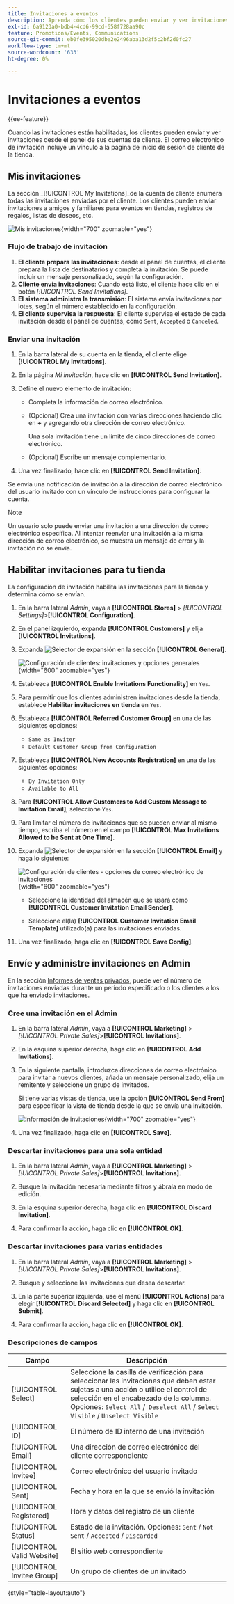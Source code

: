 ```yaml
---
title: Invitaciones a eventos
description: Aprenda cómo los clientes pueden enviar y ver invitaciones a eventos y ventas privadas desde el panel de sus cuentas de cliente.
exl-id: 6a9123a0-bdb4-4cd6-99cd-658f728aa90c
feature: Promotions/Events, Communications
source-git-commit: eb0fe395020dbe2e2496aba13d2f5c2bf2d0fc27
workflow-type: tm+mt
source-wordcount: '633'
ht-degree: 0%

---
```


# Invitaciones a eventos

{{ee-feature}}

Cuando las invitaciones están habilitadas, los clientes pueden enviar y ver invitaciones desde el panel de sus cuentas de cliente. El correo electrónico de invitación incluye un vínculo a la página de inicio de sesión de cliente de la tienda.

## Mis invitaciones

La sección _[!UICONTROL My Invitations]_de la cuenta de cliente enumera todas las invitaciones enviadas por el cliente. Los clientes pueden enviar invitaciones a amigos y familiares para eventos en tiendas, registros de regalos, listas de deseos, etc.

![Mis invitaciones](./assets/account-dashboard-my-invitations.png){width="700" zoomable="yes"}

### Flujo de trabajo de invitación

1. **El cliente prepara las invitaciones**: desde el panel de cuentas, el cliente prepara la lista de destinatarios y completa la invitación. Se puede incluir un mensaje personalizado, según la configuración.
1. **Cliente envía invitaciones**: Cuando está listo, el cliente hace clic en el botón _[!UICONTROL Send Invitations]_.
1. **El sistema administra la transmisión**: El sistema envía invitaciones por lotes, según el número establecido en la configuración.
1. **El cliente supervisa la respuesta**: El cliente supervisa el estado de cada invitación desde el panel de cuentas, como `Sent`, `Accepted` o `Canceled`.

### Enviar una invitación

1. En la barra lateral de su cuenta en la tienda, el cliente elige **[!UICONTROL My Invitations]**.

1. En la página _Mi invitación_, hace clic en **[!UICONTROL Send Invitation]**.

1. Define el nuevo elemento de invitación:

   - Completa la información de correo electrónico.

   - (Opcional) Crea una invitación con varias direcciones haciendo clic en **+** y agregando otra dirección de correo electrónico.

     Una sola invitación tiene un límite de cinco direcciones de correo electrónico.

   - (Opcional) Escribe un mensaje complementario.

1. Una vez finalizado, hace clic en **[!UICONTROL Send Invitation]**.

Se envía una notificación de invitación a la dirección de correo electrónico del usuario invitado con un vínculo de instrucciones para configurar la cuenta.

>[!NOTE]
>
>Un usuario solo puede enviar una invitación a una dirección de correo electrónico específica. Al intentar reenviar una invitación a la misma dirección de correo electrónico, se muestra un mensaje de error y la invitación no se envía.

## Habilitar invitaciones para tu tienda

La configuración de invitación habilita las invitaciones para la tienda y determina cómo se envían.

1. En la barra lateral _Admin_, vaya a **[!UICONTROL Stores]** > _[!UICONTROL Settings]_>**[!UICONTROL Configuration]**.

1. En el panel izquierdo, expanda **[!UICONTROL Customers]** y elija **[!UICONTROL Invitations]**.

1. Expanda ![Selector de expansión](../assets/icon-display-expand.png) en la sección **[!UICONTROL General]**.

   ![Configuración de clientes: invitaciones y opciones generales](../configuration-reference/customers/assets/invitations-general.png){width="600" zoomable="yes"}

1. Establezca **[!UICONTROL Enable Invitations Functionality]** en `Yes`.

1. Para permitir que los clientes administren invitaciones desde la tienda, establece **Habilitar invitaciones en tienda** en `Yes`.

1. Establezca **[!UICONTROL Referred Customer Group]** en una de las siguientes opciones:

   - `Same as Inviter`
   - `Default Customer Group from Configuration`

1. Establezca **[!UICONTROL New Accounts Registration]** en una de las siguientes opciones:

   - `By Invitation Only`
   - `Available to All`

1. Para **[!UICONTROL Allow Customers to Add Custom Message to Invitation Email]**, seleccione `Yes`.

1. Para limitar el número de invitaciones que se pueden enviar al mismo tiempo, escriba el número en el campo **[!UICONTROL Max Invitations Allowed to be Sent at One Time]**.

1. Expanda ![Selector de expansión](../assets/icon-display-expand.png) en la sección **[!UICONTROL Email]** y haga lo siguiente:

   ![Configuración de clientes - opciones de correo electrónico de invitaciones](../configuration-reference/customers/assets/invitations-email.png){width="600" zoomable="yes"}

   - Seleccione la identidad del almacén que se usará como **[!UICONTROL Customer Invitation Email Sender]**.

   - Seleccione el(la) **[!UICONTROL Customer Invitation Email Template]** utilizado(a) para las invitaciones enviadas.

1. Una vez finalizado, haga clic en **[!UICONTROL Save Config]**.

## Envíe y administre invitaciones en Admin

En la sección [Informes de ventas privados](../getting-started/private-sales-reports.md), puede ver el número de invitaciones enviadas durante un período especificado o los clientes a los que ha enviado invitaciones.

### Cree una invitación en el Admin

1. En la barra lateral _Admin_, vaya a **[!UICONTROL Marketing]** > _[!UICONTROL Private Sales]_>**[!UICONTROL Invitations]**.

1. En la esquina superior derecha, haga clic en **[!UICONTROL Add Invitations]**.

1. En la siguiente pantalla, introduzca direcciones de correo electrónico para invitar a nuevos clientes, añada un mensaje personalizado, elija un remitente y seleccione un grupo de invitados.

   Si tiene varias vistas de tienda, use la opción **[!UICONTROL Send From]** para especificar la vista de tienda desde la que se envía una invitación.

   ![Información de invitaciones](./assets/create-invitation-page.png){width="700" zoomable="yes"}

1. Una vez finalizado, haga clic en **[!UICONTROL Save]**.

### Descartar invitaciones para una sola entidad

1. En la barra lateral _Admin_, vaya a **[!UICONTROL Marketing]** > _[!UICONTROL Private Sales]_>**[!UICONTROL Invitations]**.

1. Busque la invitación necesaria mediante filtros y ábrala en modo de edición.

1. En la esquina superior derecha, haga clic en **[!UICONTROL Discard Invitation]**.

1. Para confirmar la acción, haga clic en **[!UICONTROL OK]**.

### Descartar invitaciones para varias entidades

1. En la barra lateral _Admin_, vaya a **[!UICONTROL Marketing]** > _[!UICONTROL Private Sales]_>**[!UICONTROL Invitations]**.

1. Busque y seleccione las invitaciones que desea descartar.

1. En la parte superior izquierda, use el menú **[!UICONTROL Actions]** para elegir **[!UICONTROL Discard Selected]** y haga clic en **[!UICONTROL Submit]**.

1. Para confirmar la acción, haga clic en **[!UICONTROL OK]**.

### Descripciones de campos

| Campo | Descripción |
|--- |--- |
| [!UICONTROL Select] | Seleccione la casilla de verificación para seleccionar las invitaciones que deben estar sujetas a una acción o utilice el control de selección en el encabezado de la columna. Opciones: `Select All` /` Deselect All` / `Select Visible` / `Unselect Visible` |
| [!UICONTROL ID] | El número de ID interno de una invitación |
| [!UICONTROL Email] | Una dirección de correo electrónico del cliente correspondiente |
| [!UICONTROL Invitee] | Correo electrónico del usuario invitado |
| [!UICONTROL Sent] | Fecha y hora en la que se envió la invitación |
| [!UICONTROL Registered] | Hora y datos del registro de un cliente |
| [!UICONTROL Status] | Estado de la invitación. Opciones: `Sent` / `Not Sent` / `Accepted` / `Discarded` |
| [!UICONTROL Valid Website] | El sitio web correspondiente |
| [!UICONTROL Invitee Group] | Un grupo de clientes de un invitado |

{style="table-layout:auto"}
